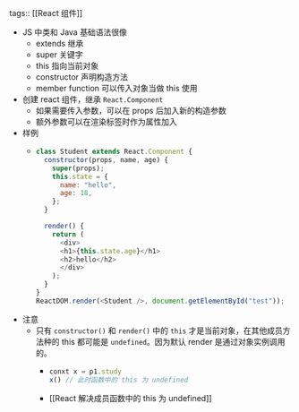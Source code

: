 tags:: [[React 组件]]

- JS 中类和 Java 基础语法很像
	- extends 继承
	- super 关键字
	- this 指向当前对象
	- constructor 声明构造方法
	- member function 可以传入对象当做 this 使用
- 创建 react 组件，继承 `React.Component`
	- 如果需要传入参数，可以在 props 后加入新的构造参数
	- 额外参数可以在渲染标签时作为属性加入
- 样例
	- ``` js
	  class Student extends React.Component {
	    constructor(props, name, age) {
	      super(props);
	      this.state = {
	        name: "hello",
	        age: 18,
	      };
	    }
	  
	    render() {
	      return (
	        <div>
	        <h1>{this.state.age}</h1>
	        <h2>hello</h2>
	        </div>
	      );
	    }
	  }
	  ReactDOM.render(<Student />, document.getElementById("test"));
	  ```
- 注意
	- 只有 `constructor()` 和 `render()` 中的 `this` 才是当前对象，在其他成员方法种的 this 都可能是 `undefined`。因为默认 render 是通过对象实例调用的。
		- ``` js
		  conxt x = p1.study
		  x() // 此时函数中的 this 为 undefined
		  ```
		- [[React 解决成员函数中的 this 为 undefined]]